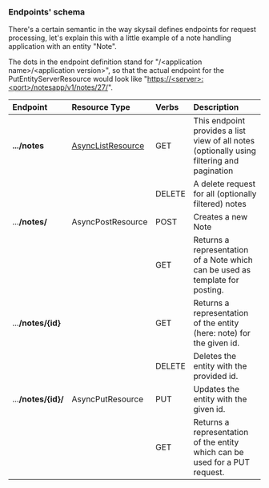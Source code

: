 ### Endpoints' schema

There's a certain semantic in the way skysail defines endpoints for request processing, let's explain this with a little example of a note handling application with an entity "Note".

The dots in the endpoint definition stand for "/&lt;application name&gt;/&lt;application version&gt;", so that the actual endpoint for the PutEntityServerResource would look like "[https://&lt;server&gt;:&lt;port&gt;/notesapp/v1/notes/27/](https://<server>:<port>/notesapp/v1/notes/27/)".

| Endpoint | Resource Type | Verbs | Description |
| :--- | :--- | :--- | :--- |
| **.../notes** | [AsyncListResource](https://github.com/evandor/skysail-core/blob/master/skysail.core/src/io/skysail/core/resources/AsyncListResource.scala) | GET | This endpoint provides a list view of all notes \(optionally using filtering and pagination |
|  |  | DELETE | A delete request for all \(optionally filtered\) notes |
| ...**/notes/** | AsyncPostResource | POST | Creates a new Note |
|  |  | GET | Returns a representation of a Note which can be used as template for posting. |
| ...**/notes/{id}** |  | GET | Returns a representation of the entity \(here: note\) for the given id. |
|  |  | DELETE | Deletes the entity with the provided id. |
| ...**/notes/{id}/** | AsyncPutResource | PUT | Updates the entity with the given id. |
|  |  | GET | Returns a representation of the entity which can be used for a PUT request. |



